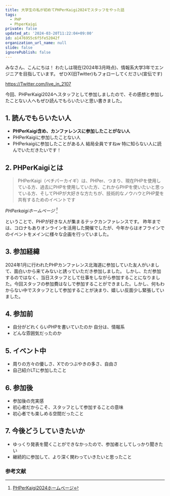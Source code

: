 ```yaml
---
title: 大学生の私が初めてPHPerKaigi2024でスタッフをやった話
tags:
  - PHP
  - PhperKaigi
private: false
updated_at: '2024-03-20T11:22:04+09:00'
id: a1476955c6f5fe52042f
organization_url_name: null
slide: false
ignorePublish: false
---
```


みなさん、こんにちは！
わたしは現在(2024年3月時点)、情報系大学3年でエンジニアを目指しています。
ぜひX(旧Twitter)もフォローしてください(宣伝です)

https://Twitter.com/live_in_2107

今回、PHPerKaigi2024へスタッフとして参加しましたので、その感想と参加したことない人へもぜひ読んでもらいたいと思い書きました。

## 1. 読んでもらいたい人
- **PHPerKaigi含め、カンファレンスに参加したことがない人**
- PHPerKaigiに参加したことない人
- PHPerkaigiに参加したことがある人
結局全員ですねw
特に知らない人に読んでいただきたいです！

## 2. PHPerKaigiとは
>PHPerKaigi（ペチパーカイギ）は、PHPer、つまり、現在PHPを使用している方、過去にPHPを使用していた方、これからPHPを使いたいと思っている方、そしてPHPが大好きな方たちが、技術的なノウハウとPHP愛を共有するためのイベントです 

*PHPerkaigiホームページ [^1]*  

ということで、PHPが好きな人が集まるテックカンファレンスです。
昨年までは、コロナもありオンラインを活用した開催でしたが、今年からはオフラインでのイベントをメインに様々な企画を行っていました。



## 3. 参加経緯
2024年1月に行われたPHPカンファレンス北海道に参加していた友人がいまして、面白いから来てみないと誘っていただき参加しました。
しかし、ただ参加するのではなく、当日スタッフとして仕事をしながら参加することになりました。今回スタッフの参加費はなしで参加することができました。しかし、何もわからない中でスタッフとして参加することが決まり、嬉しい反面少し緊張していました。

## 4. 参加前
- 自分がどれくらいPHPを書いていたのか
自分は、情報系
- どんな雰囲気だったのか

## 5. イベント中
- 周りの方々の優しさ、Xでのつぶやきの多さ、自由さ
- 自己紹介LTに参加したこと

## 6. 参加後
- 参加後の充実感
- 初心者だからこそ、スタッフとして参加することの意味
- 初心者でも楽しめる空間だったこと

## 7. 今後どうしていきたいか
- ゆっくり発表を聞くことができなかったので、参加者としてしっかり聞きたい
- 継続的に参加して、より深く関わっていきたいと思ったこと



### 参考文献
[^1]: [PHPerKaigi2024ホームページ](https://phperkaigi.jp/2024/)
